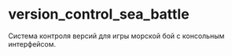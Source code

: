 # version_control_sea_battle
Система контроля версий для игры морской бой с консольным интерфейсом.
